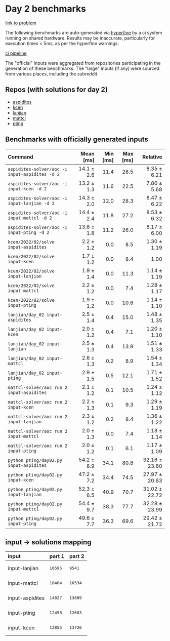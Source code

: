 # Day 2 benchmarks

[link to problem](http://adventofcode.com/2022/day/2)

The following benchmarks are auto-generated via [hyperfine](https://github.com/sharkdp/hyperfine) by a ci system running on shared hardware. Results may be inaccurate, particularly for execution times < 5ms, as per the hyperfine warnings.

[ci pipeline](http://ci.papercode.net:8080/teams/aoc2022/pipelines/aoc-compare-2022)

The "official" inputs were aggregated from repositories participating in the generation of these benchmarks. The "large" inputs (if any) were sourced from various places, including the subreddit.

## Repos (with solutions for day 2)


- [aspidites](https://github.com/aspidites/aoc2022)
- [kcen](https://github.com/kcen/AdventOfCode)
- [lanjian](https://github.com/LanJian/aoc-2022)
- [mattcl](https://github.com/mattcl/aoc2022)
- [pting](https://github.com/pting/aoc2022)

## Benchmarks with officially generated inputs
| Command | Mean [ms] | Min [ms] | Max [ms] | Relative |
|:---|---:|---:|---:|---:|
| `aspidites-solver/aoc -i input-aspidites -d 2` | 14.1 ± 2.6 | 11.4 | 28.5 | 8.35 ± 6.21 |
| `aspidites-solver/aoc -i input-kcen -d 2` | 13.2 ± 1.3 | 11.6 | 22.5 | 7.80 ± 5.68 |
| `aspidites-solver/aoc -i input-lanjian -d 2` | 14.3 ± 2.0 | 12.0 | 28.3 | 8.47 ± 6.22 |
| `aspidites-solver/aoc -i input-mattcl -d 2` | 14.4 ± 2.4 | 11.8 | 27.2 | 8.53 ± 6.32 |
| `aspidites-solver/aoc -i input-pting -d 2` | 13.8 ± 1.8 | 11.2 | 26.0 | 8.17 ± 6.00 |
| `kcen/2022/02/solve input-aspidites` | 2.2 ± 1.2 | 0.0 | 8.5 | 1.30 ± 1.19 |
| `kcen/2022/02/solve input-kcen` | 1.7 ± 1.2 | 0.0 | 8.4 | 1.00 |
| `kcen/2022/02/solve input-lanjian` | 1.9 ± 1.4 | 0.0 | 11.3 | 1.14 ± 1.19 |
| `kcen/2022/02/solve input-mattcl` | 2.2 ± 1.2 | 0.0 | 7.4 | 1.28 ± 1.17 |
| `kcen/2022/02/solve input-pting` | 1.9 ± 1.2 | 0.0 | 10.6 | 1.14 ± 1.10 |
| `lanjian/day_02 input-aspidites` | 2.5 ± 1.4 | 0.4 | 15.0 | 1.48 ± 1.35 |
| `lanjian/day_02 input-kcen` | 2.0 ± 1.2 | 0.4 | 7.1 | 1.20 ± 1.10 |
| `lanjian/day_02 input-lanjian` | 2.5 ± 1.3 | 0.4 | 13.9 | 1.51 ± 1.33 |
| `lanjian/day_02 input-mattcl` | 2.6 ± 1.3 | 0.2 | 8.9 | 1.54 ± 1.34 |
| `lanjian/day_02 input-pting` | 2.9 ± 1.5 | 0.5 | 12.1 | 1.71 ± 1.52 |
| `mattcl-solver/aoc run 2 input-aspidites` | 2.1 ± 1.2 | 0.1 | 10.5 | 1.24 ± 1.12 |
| `mattcl-solver/aoc run 2 input-kcen` | 2.2 ± 1.3 | 0.1 | 9.3 | 1.29 ± 1.19 |
| `mattcl-solver/aoc run 2 input-lanjian` | 2.3 ± 1.2 | 0.2 | 8.4 | 1.36 ± 1.22 |
| `mattcl-solver/aoc run 2 input-mattcl` | 2.0 ± 1.3 | 0.0 | 7.4 | 1.18 ± 1.14 |
| `mattcl-solver/aoc run 2 input-pting` | 2.0 ± 1.2 | 0.1 | 6.1 | 1.17 ± 1.09 |
| `python pting/day02.py input-aspidites` | 54.2 ± 8.9 | 34.1 | 80.8 | 32.16 ± 23.80 |
| `python pting/day02.py input-kcen` | 47.2 ± 7.2 | 34.4 | 74.5 | 27.97 ± 20.63 |
| `python pting/day02.py input-lanjian` | 52.3 ± 6.5 | 40.9 | 70.7 | 31.02 ± 22.72 |
| `python pting/day02.py input-mattcl` | 54.4 ± 9.7 | 38.3 | 77.7 | 32.28 ± 23.99 |
| `python pting/day02.py input-pting` | 49.6 ± 7.7 | 36.3 | 69.6 | 29.42 ± 21.72 |

## input -> solutions mapping
|input|part 1|part 2|
|:---|:---|:---|
|input-lanjian|<pre>10595</pre>|<pre>9541</pre>|
|input-mattcl|<pre>10404</pre>|<pre>10334</pre>|
|input-aspidites|<pre>14827</pre>|<pre>13889</pre>|
|input-pting|<pre>12458</pre>|<pre>12683</pre>|
|input-kcen|<pre>12855</pre>|<pre>13726</pre>|
